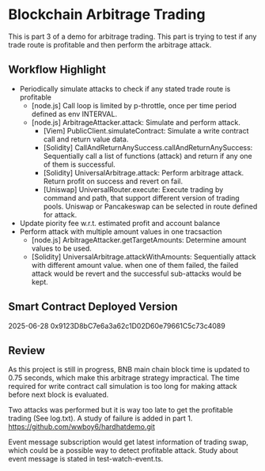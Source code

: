 # Blockchain Arbitrage Trading

This is part 3 of a demo for arbitrage trading. This part is trying to test if any trade route is profitable and then perform the arbitrage attack.

## Workflow Highlight

- Periodically simulate attacks to check if any stated trade route is profitable
  - [node.js] Call loop is limited by p-throttle, once per time period defined as env INTERVAL.
  - [node.js] ArbitrageAttacker.attack: Simulate and perform attack.
    - [Viem] PublicClient.simulateContract: Simulate a write contract call and return value data.
    - [Solidity] CallAndReturnAnySuccess.callAndReturnAnySuccess: Sequentially call a list of functions (attack) and return if any one of them is successful.
    - [Solidity] UniversalArbitrage.attack: Perform arbitrage attack. Return profit on success and revert on fail.
    - [Uniswap] UniversalRouter.execute: Execute trading by command and path, that support different version of trading pools. Uniswap or Pancakeswap can be selected in route defined for attack.
- Update piority fee w.r.t. estimated profit and account balance
- Perform attack with multiple amount values in one tracsaction
  - [node.js] ArbitrageAttacker.getTargetAmounts: Determine amount values to be used.
  - [Solidity] UniversalArbitrage.attackWithAmounts: Sequentially attack with different amount value. when one of them failed, the failed attack would be revert and the successful sub-attacks would be kept.

## Smart Contract Deployed Version

2025-06-28 0x9123D8bC7e6a3a62c1D02D60e79661C5c73c4089

## Review

As this project is still in progress, BNB main chain block time is updated to 0.75 seconds, which make this arbitrage strategy impractical. The time required for write contract call simulation is too long for making attack before next block is evaluated.

Two attacks was performed but it is way too late to get the profitable trading (See log.txt). A study of failure is added in part 1.
https://github.com/wwboy6/hardhatdemo.git

Event message subscription would get latest information of trading swap, which could be a possible way to detect profitable attack. Study about event message is stated in test-watch-event.ts.
